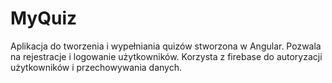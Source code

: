 # MyQuiz

Aplikacja do tworzenia i wypełniania quizów stworzona w Angular. Pozwala na rejestracje i logowanie użytkowników. Korzysta z firebase do autoryzacji użytkowników i przechowywania danych. 

